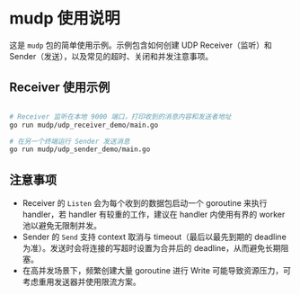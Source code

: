 # mudp 使用说明

这是 `mudp` 包的简单使用示例。示例包含如何创建 UDP Receiver（监听）和 Sender（发送），以及常见的超时、关闭和并发注意事项。

## Receiver 使用示例

```bash

# Receiver 监听在本地 9000 端口，打印收到的消息内容和发送者地址
go run mudp/udp_receiver_demo/main.go

# 在另一个终端运行 Sender 发送消息
go run mudp/udp_sender_demo/main.go
```

## 注意事项

- Receiver 的 `Listen` 会为每个收到的数据包启动一个 goroutine 来执行 handler，若 handler 有较重的工作，建议在 handler 内使用有界的 worker 池以避免无限制并发。
- Sender 的 `Send` 支持 context 取消与 timeout（最后以最先到期的 deadline 为准）。发送时会将连接的写超时设置为合并后的 deadline，从而避免长期阻塞。
- 在高并发场景下，频繁创建大量 goroutine 进行 Write 可能导致资源压力，可考虑重用发送器并使用限流方案。
